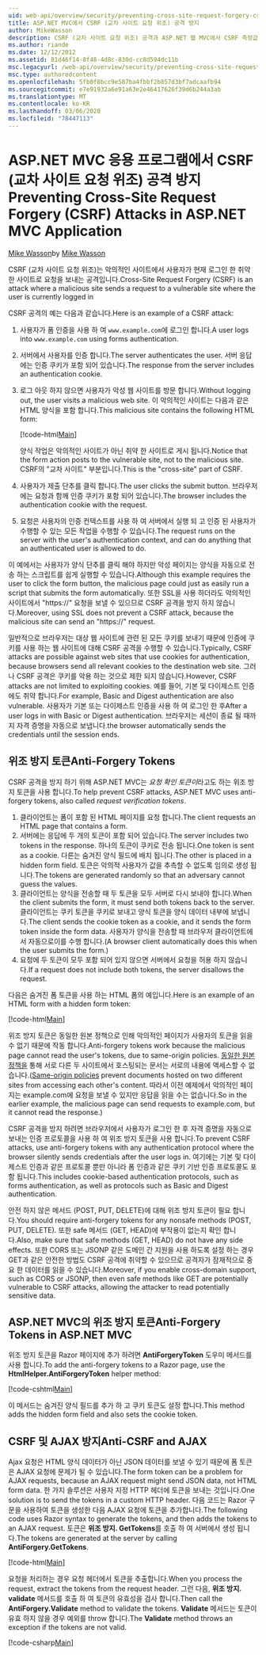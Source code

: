 ```yaml
---
uid: web-api/overview/security/preventing-cross-site-request-forgery-csrf-attacks
title: ASP.NET MVC에서 CSRF (교차 사이트 요청 위조) 공격 방지
author: MikeWasson
description: CSRF (교차 사이트 요청 위조) 공격과 ASP.NET 웹 MVC에서 CSRF 측정값을 구현 하는 방법을 설명 합니다.
ms.author: riande
ms.date: 12/12/2012
ms.assetid: 81d46f14-8f48-4d8c-830d-cc8d594dc11b
msc.legacyurl: /web-api/overview/security/preventing-cross-site-request-forgery-csrf-attacks
msc.type: authoredcontent
ms.openlocfilehash: 5fb0f8bcc9e587ba4fbbf2b857d3bf7adcaafb94
ms.sourcegitcommit: e7e91932a6e91a63e2e46417626f39d6b244a3ab
ms.translationtype: MT
ms.contentlocale: ko-KR
ms.lasthandoff: 03/06/2020
ms.locfileid: "78447113"
---
```

# <a name="preventing-cross-site-request-forgery-csrf-attacks-in-aspnet-mvc-application"></a><span data-ttu-id="bf6f2-103">ASP.NET MVC 응용 프로그램에서 CSRF (교차 사이트 요청 위조) 공격 방지</span><span class="sxs-lookup"><span data-stu-id="bf6f2-103">Preventing Cross-Site Request Forgery (CSRF) Attacks in ASP.NET MVC Application</span></span>

<span data-ttu-id="bf6f2-104">[Mike Wasson](https://github.com/MikeWasson)</span><span class="sxs-lookup"><span data-stu-id="bf6f2-104">by [Mike Wasson](https://github.com/MikeWasson)</span></span>

<span data-ttu-id="bf6f2-105">CSRF (교차 사이트 요청 위조)는 악의적인 사이트에서 사용자가 현재 로그인 한 취약 한 사이트로 요청을 보내는 공격입니다.</span><span class="sxs-lookup"><span data-stu-id="bf6f2-105">Cross-Site Request Forgery (CSRF) is an attack where a malicious site sends a request to a vulnerable site where the user is currently logged in</span></span>

<span data-ttu-id="bf6f2-106">CSRF 공격의 예는 다음과 같습니다.</span><span class="sxs-lookup"><span data-stu-id="bf6f2-106">Here is an example of a CSRF attack:</span></span>

1. <span data-ttu-id="bf6f2-107">사용자가 폼 인증을 사용 하 여 `www.example.com`에 로그인 합니다.</span><span class="sxs-lookup"><span data-stu-id="bf6f2-107">A user logs into `www.example.com` using forms authentication.</span></span>
2. <span data-ttu-id="bf6f2-108">서버에서 사용자를 인증 합니다.</span><span class="sxs-lookup"><span data-stu-id="bf6f2-108">The server authenticates the user.</span></span> <span data-ttu-id="bf6f2-109">서버 응답에는 인증 쿠키가 포함 되어 있습니다.</span><span class="sxs-lookup"><span data-stu-id="bf6f2-109">The response from the server includes an authentication cookie.</span></span>
3. <span data-ttu-id="bf6f2-110">로그 아웃 하지 않으면 사용자가 악성 웹 사이트를 방문 합니다.</span><span class="sxs-lookup"><span data-stu-id="bf6f2-110">Without logging out, the user visits a malicious web site.</span></span> <span data-ttu-id="bf6f2-111">이 악의적인 사이트는 다음과 같은 HTML 양식을 포함 합니다.</span><span class="sxs-lookup"><span data-stu-id="bf6f2-111">This malicious site contains the following HTML form:</span></span> 

    [!code-html[Main](preventing-cross-site-request-forgery-csrf-attacks/samples/sample1.html)]

    <span data-ttu-id="bf6f2-112">양식 작업은 악의적인 사이트가 아닌 취약 한 사이트로 게시 됩니다.</span><span class="sxs-lookup"><span data-stu-id="bf6f2-112">Notice that the form action posts to the vulnerable site, not to the malicious site.</span></span> <span data-ttu-id="bf6f2-113">CSRF의 "교차 사이트" 부분입니다.</span><span class="sxs-lookup"><span data-stu-id="bf6f2-113">This is the "cross-site" part of CSRF.</span></span>
4. <span data-ttu-id="bf6f2-114">사용자가 제출 단추를 클릭 합니다.</span><span class="sxs-lookup"><span data-stu-id="bf6f2-114">The user clicks the submit button.</span></span> <span data-ttu-id="bf6f2-115">브라우저에는 요청과 함께 인증 쿠키가 포함 되어 있습니다.</span><span class="sxs-lookup"><span data-stu-id="bf6f2-115">The browser includes the authentication cookie with the request.</span></span>
5. <span data-ttu-id="bf6f2-116">요청은 사용자의 인증 컨텍스트를 사용 하 여 서버에서 실행 되 고 인증 된 사용자가 수행할 수 있는 모든 작업을 수행할 수 있습니다.</span><span class="sxs-lookup"><span data-stu-id="bf6f2-116">The request runs on the server with the user's authentication context, and can do anything that an authenticated user is allowed to do.</span></span>

<span data-ttu-id="bf6f2-117">이 예에서는 사용자가 양식 단추를 클릭 해야 하지만 악성 페이지는 양식을 자동으로 전송 하는 스크립트를 쉽게 실행할 수 있습니다.</span><span class="sxs-lookup"><span data-stu-id="bf6f2-117">Although this example requires the user to click the form button, the malicious page could just as easily run a script that submits the form automatically.</span></span> <span data-ttu-id="bf6f2-118">또한 SSL을 사용 하더라도 악의적인 사이트에서 "https://" 요청을 보낼 수 있으므로 CSRF 공격을 방지 하지 않습니다.</span><span class="sxs-lookup"><span data-stu-id="bf6f2-118">Moreover, using SSL does not prevent a CSRF attack, because the malicious site can send an "https://" request.</span></span>

<span data-ttu-id="bf6f2-119">일반적으로 브라우저는 대상 웹 사이트에 관련 된 모든 쿠키를 보내기 때문에 인증에 쿠키를 사용 하는 웹 사이트에 대해 CSRF 공격을 수행할 수 있습니다.</span><span class="sxs-lookup"><span data-stu-id="bf6f2-119">Typically, CSRF attacks are possible against web sites that use cookies for authentication, because browsers send all relevant cookies to the destination web site.</span></span> <span data-ttu-id="bf6f2-120">그러나 CSRF 공격은 쿠키를 악용 하는 것으로 제한 되지 않습니다.</span><span class="sxs-lookup"><span data-stu-id="bf6f2-120">However, CSRF attacks are not limited to exploiting cookies.</span></span> <span data-ttu-id="bf6f2-121">예를 들어, 기본 및 다이제스트 인증에도 취약 합니다.</span><span class="sxs-lookup"><span data-stu-id="bf6f2-121">For example, Basic and Digest authentication are also vulnerable.</span></span> <span data-ttu-id="bf6f2-122">사용자가 기본 또는 다이제스트 인증을 사용 하 여 로그인 한 후</span><span class="sxs-lookup"><span data-stu-id="bf6f2-122">After a user logs in with Basic or Digest authentication.</span></span> <span data-ttu-id="bf6f2-123">브라우저는 세션이 종료 될 때까지 자격 증명을 자동으로 보냅니다.</span><span class="sxs-lookup"><span data-stu-id="bf6f2-123">the browser automatically sends the credentials until the session ends.</span></span>

## <a name="anti-forgery-tokens"></a><span data-ttu-id="bf6f2-124">위조 방지 토큰</span><span class="sxs-lookup"><span data-stu-id="bf6f2-124">Anti-Forgery Tokens</span></span>

<span data-ttu-id="bf6f2-125">CSRF 공격을 방지 하기 위해 ASP.NET MVC는 *요청 확인 토큰이*라고도 하는 위조 방지 토큰을 사용 합니다.</span><span class="sxs-lookup"><span data-stu-id="bf6f2-125">To help prevent CSRF attacks, ASP.NET MVC uses anti-forgery tokens, also called *request verification tokens*.</span></span>

1. <span data-ttu-id="bf6f2-126">클라이언트는 폼이 포함 된 HTML 페이지를 요청 합니다.</span><span class="sxs-lookup"><span data-stu-id="bf6f2-126">The client requests an HTML page that contains a form.</span></span>
2. <span data-ttu-id="bf6f2-127">서버에는 응답에 두 개의 토큰이 포함 되어 있습니다.</span><span class="sxs-lookup"><span data-stu-id="bf6f2-127">The server includes two tokens in the response.</span></span> <span data-ttu-id="bf6f2-128">하나의 토큰이 쿠키로 전송 됩니다.</span><span class="sxs-lookup"><span data-stu-id="bf6f2-128">One token is sent as a cookie.</span></span> <span data-ttu-id="bf6f2-129">다른는 숨겨진 양식 필드에 배치 됩니다.</span><span class="sxs-lookup"><span data-stu-id="bf6f2-129">The other is placed in a hidden form field.</span></span> <span data-ttu-id="bf6f2-130">토큰은 악의적 사용자가 값을 추측할 수 없도록 임의로 생성 됩니다.</span><span class="sxs-lookup"><span data-stu-id="bf6f2-130">The tokens are generated randomly so that an adversary cannot guess the values.</span></span>
3. <span data-ttu-id="bf6f2-131">클라이언트는 양식을 전송할 때 두 토큰을 모두 서버로 다시 보내야 합니다.</span><span class="sxs-lookup"><span data-stu-id="bf6f2-131">When the client submits the form, it must send both tokens back to the server.</span></span> <span data-ttu-id="bf6f2-132">클라이언트는 쿠키 토큰을 쿠키로 보내고 양식 토큰을 양식 데이터 내부에 보냅니다.</span><span class="sxs-lookup"><span data-stu-id="bf6f2-132">The client sends the cookie token as a cookie, and it sends the form token inside the form data.</span></span> <span data-ttu-id="bf6f2-133">사용자가 양식을 전송할 때 브라우저 클라이언트에서 자동으로이를 수행 합니다.</span><span class="sxs-lookup"><span data-stu-id="bf6f2-133">(A browser client automatically does this when the user submits the form.)</span></span>
4. <span data-ttu-id="bf6f2-134">요청에 두 토큰이 모두 포함 되어 있지 않으면 서버에서 요청을 허용 하지 않습니다.</span><span class="sxs-lookup"><span data-stu-id="bf6f2-134">If a request does not include both tokens, the server disallows the request.</span></span>

<span data-ttu-id="bf6f2-135">다음은 숨겨진 폼 토큰을 사용 하는 HTML 폼의 예입니다.</span><span class="sxs-lookup"><span data-stu-id="bf6f2-135">Here is an example of an HTML form with a hidden form token:</span></span>

[!code-html[Main](preventing-cross-site-request-forgery-csrf-attacks/samples/sample2.html)]

<span data-ttu-id="bf6f2-136">위조 방지 토큰은 동일한 원본 정책으로 인해 악의적인 페이지가 사용자의 토큰을 읽을 수 없기 때문에 작동 합니다.</span><span class="sxs-lookup"><span data-stu-id="bf6f2-136">Anti-forgery tokens work because the malicious page cannot read the user's tokens, due to same-origin policies.</span></span> <span data-ttu-id="bf6f2-137">[동일한 원본 정책을](http://www.w3.org/Security/wiki/Same_Origin_Policy) 통해 서로 다른 두 사이트에서 호스팅되는 문서는 서로의 내용에 액세스할 수 없습니다.</span><span class="sxs-lookup"><span data-stu-id="bf6f2-137">([Same-origin policies](http://www.w3.org/Security/wiki/Same_Origin_Policy) prevent documents hosted on two different sites from accessing each other's content.</span></span> <span data-ttu-id="bf6f2-138">따라서 이전 예제에서 악의적인 페이지는 example.com에 요청을 보낼 수 있지만 응답을 읽을 수는 없습니다.</span><span class="sxs-lookup"><span data-stu-id="bf6f2-138">So in the earlier example, the malicious page can send requests to example.com, but it cannot read the response.)</span></span>

<span data-ttu-id="bf6f2-139">CSRF 공격을 방지 하려면 브라우저에서 사용자가 로그인 한 후 자격 증명을 자동으로 보내는 인증 프로토콜을 사용 하 여 위조 방지 토큰을 사용 합니다.</span><span class="sxs-lookup"><span data-stu-id="bf6f2-139">To prevent CSRF attacks, use anti-forgery tokens with any authentication protocol where the browser silently sends credentials after the user logs in.</span></span> <span data-ttu-id="bf6f2-140">여기에는 기본 및 다이제스트 인증과 같은 프로토콜 뿐만 아니라 폼 인증과 같은 쿠키 기반 인증 프로토콜도 포함 됩니다.</span><span class="sxs-lookup"><span data-stu-id="bf6f2-140">This includes cookie-based authentication protocols, such as forms authentication, as well as protocols such as Basic and Digest authentication.</span></span>

<span data-ttu-id="bf6f2-141">안전 하지 않은 메서드 (POST, PUT, DELETE)에 대해 위조 방지 토큰이 필요 합니다.</span><span class="sxs-lookup"><span data-stu-id="bf6f2-141">You should require anti-forgery tokens for any nonsafe methods (POST, PUT, DELETE).</span></span> <span data-ttu-id="bf6f2-142">또한 safe 메서드 (GET, HEAD)에 부작용이 없는지 확인 합니다.</span><span class="sxs-lookup"><span data-stu-id="bf6f2-142">Also, make sure that safe methods (GET, HEAD) do not have any side effects.</span></span> <span data-ttu-id="bf6f2-143">또한 CORS 또는 JSONP 같은 도메인 간 지원을 사용 하도록 설정 하는 경우 GET과 같은 안전한 방법도 CSRF 공격에 취약할 수 있으므로 공격자가 잠재적으로 중요 한 데이터를 읽을 수 있습니다.</span><span class="sxs-lookup"><span data-stu-id="bf6f2-143">Moreover, if you enable cross-domain support, such as CORS or JSONP, then even safe methods like GET are potentially vulnerable to CSRF attacks, allowing the attacker to read potentially sensitive data.</span></span>

## <a name="anti-forgery-tokens-in-aspnet-mvc"></a><span data-ttu-id="bf6f2-144">ASP.NET MVC의 위조 방지 토큰</span><span class="sxs-lookup"><span data-stu-id="bf6f2-144">Anti-Forgery Tokens in ASP.NET MVC</span></span>

<span data-ttu-id="bf6f2-145">위조 방지 토큰을 Razor 페이지에 추가 하려면 **AntiForgeryToken** 도우미 메서드를 사용 합니다.</span><span class="sxs-lookup"><span data-stu-id="bf6f2-145">To add the anti-forgery tokens to a Razor page, use the **HtmlHelper.AntiForgeryToken** helper method:</span></span>

[!code-cshtml[Main](preventing-cross-site-request-forgery-csrf-attacks/samples/sample3.cshtml)]

<span data-ttu-id="bf6f2-146">이 메서드는 숨겨진 양식 필드를 추가 하 고 쿠키 토큰도 설정 합니다.</span><span class="sxs-lookup"><span data-stu-id="bf6f2-146">This method adds the hidden form field and also sets the cookie token.</span></span>

## <a name="anti-csrf-and-ajax"></a><span data-ttu-id="bf6f2-147">CSRF 및 AJAX 방지</span><span class="sxs-lookup"><span data-stu-id="bf6f2-147">Anti-CSRF and AJAX</span></span>

<span data-ttu-id="bf6f2-148">Ajax 요청은 HTML 양식 데이터가 아닌 JSON 데이터를 보낼 수 있기 때문에 폼 토큰은 AJAX 요청에 문제가 될 수 있습니다.</span><span class="sxs-lookup"><span data-stu-id="bf6f2-148">The form token can be a problem for AJAX requests, because an AJAX request might send JSON data, not HTML form data.</span></span> <span data-ttu-id="bf6f2-149">한 가지 솔루션은 사용자 지정 HTTP 헤더에 토큰을 보내는 것입니다.</span><span class="sxs-lookup"><span data-stu-id="bf6f2-149">One solution is to send the tokens in a custom HTTP header.</span></span> <span data-ttu-id="bf6f2-150">다음 코드는 Razor 구문을 사용하여 토큰을 생성한 다음 AJAX 요청에 토큰을 추가합니다.</span><span class="sxs-lookup"><span data-stu-id="bf6f2-150">The following code uses Razor syntax to generate the tokens, and then adds the tokens to an AJAX request.</span></span> <span data-ttu-id="bf6f2-151">토큰은 **위조 방지. GetTokens**를 호출 하 여 서버에서 생성 됩니다.</span><span class="sxs-lookup"><span data-stu-id="bf6f2-151">The tokens are generated at the server by calling **AntiForgery.GetTokens**.</span></span>

[!code-html[Main](preventing-cross-site-request-forgery-csrf-attacks/samples/sample4.html)]

<span data-ttu-id="bf6f2-152">요청을 처리하는 경우 요청 헤더에서 토큰을 추출합니다.</span><span class="sxs-lookup"><span data-stu-id="bf6f2-152">When you process the request, extract the tokens from the request header.</span></span> <span data-ttu-id="bf6f2-153">그런 다음, **위조 방지. validate** 메서드를 호출 하 여 토큰의 유효성을 검사 합니다.</span><span class="sxs-lookup"><span data-stu-id="bf6f2-153">Then call the **AntiForgery.Validate** method to validate the tokens.</span></span> <span data-ttu-id="bf6f2-154">**Validate** 메서드는 토큰이 유효 하지 않을 경우 예외를 throw 합니다.</span><span class="sxs-lookup"><span data-stu-id="bf6f2-154">The **Validate** method throws an exception if the tokens are not valid.</span></span>

[!code-csharp[Main](preventing-cross-site-request-forgery-csrf-attacks/samples/sample5.cs)]

